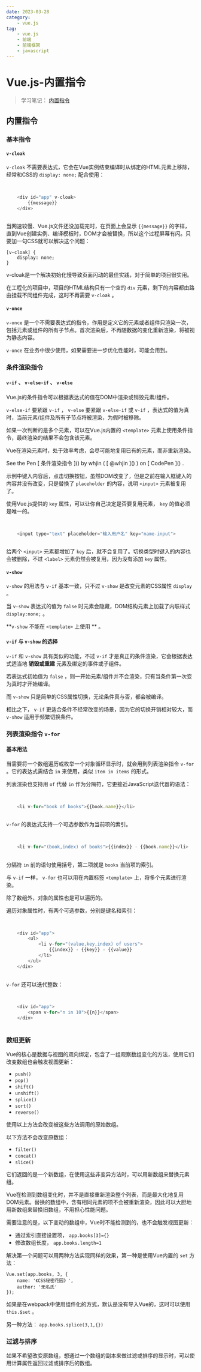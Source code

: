 ```yaml
---
date: 2023-03-28
category:
    - vue.js
tag:
    - vue.js
    - 前端
    - 前端框架
    - javascript
---
```

 # Vue.js-内置指令
> 学习笔记： [ 内置指令 ]()

##  内置指令

###  基本指令

####  ` v-cloak `

` v-cloak ` 不需要表达式，它会在Vue实例结束编译时从绑定的HTML元素上移除，经常和CSS的 ` display: none; ` 配合使用：
```js
    
    
    <div id="app" v-cloak>
        {{message}}
    </div>
    
```
当网速较慢、Vue.js文件还没加载完时，在页面上会显示 ` {{message}} `
的字样，直到Vue创建实例、编译模板时，DOM才会被替换，所以这个过程屏幕有闪。只要加一句CSS就可以解决这个问题：

    
    
    [v-cloak] {
        display: none;
    }
    

v-cloak是一个解决初始化慢导致页面闪动的最佳实践，对于简单的项目很实用。

在工程化的项目中，项目的HTML结构只有一个空的 ` div ` 元素，剩下的内容都由路由挂载不同组件完成，这时不再需要 ` v-cloak ` 。

####  ` v-once `

` v-once `
是一个不需要表达式的指令，作用是定义它的元素或者组件只渲染一次，包括元素或组件的所有子节点。首次渲染后，不再随数据的变化重新渲染，将被视为静态内容。

` v-once ` 在业务中很少使用，如果需要进一步优化性能时，可能会用到。

###  条件渲染指令

####  ` v-if ` 、 ` v-else-if ` 、 ` v-else `

Vue.js的条件指令可以根据表达式的值在DOM中渲染或销毁元素/组件。

` v-else-if ` 要紧跟 ` v-if ` ， ` v-else ` 要紧跟 ` v-else-if ` 或 ` v-if `
，表达式的值为真时，当前元素/组件及所有子节点将被渲染，为假时被移除。

如果一次判断的是多个元素，可以在Vue.js内置的 ` <template> ` 元素上使用条件指令，最终渲染的结果不会包含该元素。

Vue在渲染元素时，处于效率考虑，会尽可能地复用已有的元素，而非重新渲染。

<p data-height="265" data-theme-id="0" data-slug-hash="KewYmd" data-default-
tab="html,result" data-user="whjin" data-embed-version="2" data-pen-
title="条件渲染指令" class="codepen">See the Pen [ 条件渲染指令 ]() by whjin ( [ @whjin
]() ) on [ CodePen ]() .</p>  


示例中键入内容后，点击切换按钮，虽然DOM改变了，但是之前在输入框键入的内容并没有改变，只是替换了 ` placeholder ` 的内容，说明 `
<input> ` 元素被复用了。

使用Vue.js提供的 ` key ` 属性，可以让你自己决定是否要复用元素， ` key ` 的值必须是唯一的。
```js
    
    
    <input type="text" placeholder="输入用户名" key="name-input">
    
```
给两个 ` <input> ` 元素都增加了 ` key ` 后，就不会复用了。切换类型时键入的内容也会被删除，不过 ` <label> `
元素仍然会被复用，因为没有添加 ` key ` 属性。

####  ` v-show `

` v-show ` 的用法与 ` v-if ` 基本一致，只不过 ` v-show ` 是改变元素的CSS属性 ` display ` 。

当 ` v-show ` 表达式的值为 ` false ` 时元素会隐藏，DOM结构元素上加载了内联样式 ` display:none; ` 。

**` v-show ` 不能在 ` <template> ` 上使用 ** 。

####  ` v-if ` 与 ` v-show ` 的选择

` v-if ` 和 ` v-show ` 具有类似的功能，不过 ` v-if ` 才是真正的条件渲染，它会根据表达式适当地 **销毁或重建**
元素及绑定的事件或子组件。

若表达式初始值为 ` false ` ，则一开始元素/组件并不会渲染，只有当条件第一次变为真时才开始编译。

而 ` v-show ` 只是简单的CSS属性切换，无论条件真与否，都会被编译。

相比之下， ` v-if ` 更适合条件不经常改变的场景，因为它的切换开销相对较大，而 ` v-show ` 适用于频繁切换条件。

###  列表渲染指令 ` v-for `

####  基本用法

当需要将一个数组遍历或枚举一个对象循环显示时，就会用到列表渲染指令 ` v-for ` 。它的表达式需结合 ` in ` 来使用，类似 ` item in
items ` 的形式。

列表渲染也支持用 ` of ` 代替 ` in ` 作为分隔符，它更接近JavaScript迭代器的语法：
```js
    
    
    <li v-for="book of books">{{book.name}}</li>
    
```
` v-for ` 的表达式支持一个可选参数作为当前项的索引。
```js
    
    
    <li v-for="(book,index) of books">{{index}} - {{book.name}}</li>
    
```
分隔符 ` in ` 前的语句使用括号，第二项就是 ` books ` 当前项的索引。

与 ` v-if ` 一样， ` v-for ` 也可以用在内置标签 ` <template> ` 上，将多个元素进行渲染。

除了数组外，对象的属性也是可以遍历的。

遍历对象属性时，有两个可选参数，分别是键名和索引：
```js
    
    
    <div id="app">
        <ul>
            <li v-for="(value,key,index) of users">
                {{index}} - {{key}} - {{value}}
            </li>
        </ul>
    </div>
    
```
` v-for ` 还可以迭代整数：
```js
    
    
    <div id="app">
        <span v-for="n in 10">{{n}}</span>
    </div>
    
```
###  数组更新

Vue的核心是数据与视图的双向绑定，包含了一组观察数组变化的方法，使用它们改变数组也会触发视图更新：

  * ` push() `
  * ` pop() `
  * ` shift() `
  * ` unshift() `
  * ` splice() `
  * ` sort() `
  * ` reverse() `

使用以上方法会改变被这些方法调用的原始数组。

以下方法不会改变原数组：

  * ` filter() `
  * ` concat() `
  * ` slice() `

它们返回的是一个新数组，在使用这些非变异方法时，可以用新数组来替换元素组。

Vue在检测到数组变化时，并不是直接重新渲染整个列表，而是最大化地复用DOM元素。替换的数组中，含有相同元素的项不会被重新渲染，因此可以大胆地用新数组来替换旧数组，不用担心性能问题。

需要注意的是，以下变动的数组中，Vue时不能检测到的，也不会触发视图更新：

  * 通过索引直接设置项， ` app.books[3]={} `
  * 修改数组长度， ` app.books.length=1 `

解决第一个问题可以用两种方法实现同样的效果，第一种是使用Vue内置的 ` set ` 方法：

    
    
    Vue.set(app.books, 3, {
        name: '《CSS秘密花园》',
        author: '无名氏'
    });
    

如果是在webpack中使用组件化的方式，默认是没有导入Vue的，这时可以使用 ` this.$set ` 。

另一种方法： ` app.books.splice(3,1,{}) `

###  过滤与排序

如果不希望改变原数组，想通过一个数组的副本来做过滤或排序的显示时，可以使用计算属性返回过滤或排序后的数组。

